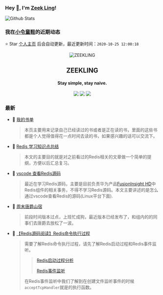 ### Hey 👋, I'm [Zeek Ling](https://www.zeekling.cn)! 
![Github Stats](https://github-readme-stats.vercel.app/api?username=zeekling&show_icons=true) 
### 我在[小令童鞋](https://www.zeekling.cn)的近期动态

⭐️ Star [个人主页](https://github.com/zeekling/zeekling) 后会自动更新，最近更新时间：`2020-10-25 12:00:18`

<p align="center"><img alt="ZEEKLING" src="https://img.zeekling.cn/images/2020/02/23/logo.th.png"></p><h2 align="center">ZEEKLING
</h2>

<h4 align="center">Stay simple, stay naive.</h4>
<p align="center"><a title="ZEEKLING" target="_blank" href="https://github.com/zeekling/zeekling"><img src="https://img.shields.io/github/last-commit/zeekling/zeekling.svg?style=flat-square&color=FF9900"></a>
<a title="GitHub repo size in bytes" target="_blank" href="https://github.com/zeekling/zeekling"><img src="https://img.shields.io/github/repo-size/zeekling/zeekling.svg?style=flat-square"></a>
<a title="Hits" target="_blank" href="https://github.com/zeekling/hits"><img src="https://hits.b3log.org/zeekling/zeekling.svg"></a></p>

### 最新

* 📝 [我的书单](https://www.zeekling.cn/book.html) 
    > <p>本页主要用来记录自己已经读过的书或者是正在读的书，里面的这些书都是个人觉得值得花一点时间去读的书，如果感兴趣的话可以交流下。</p>
* 📝 [Redis 学习知识点总结](https://www.zeekling.cn/articles/2020/09/01/1598892381872.html) 
    > <p>本文的主要目的就是对之前看过的Redis相关的文章做一个简单的提纲，方便以后汇总复习。</p>
* 📝 [vscode 查看Redis源码](https://www.zeekling.cn/articles/2020/10/20/1603198382711.html) 
    > <p>最近在学习Redis源码，主要是目前负责华为产品<a href="https://support.huawei.com/enterprise/zh/cloud-computing/fusioninsight-hd-pid-21110924" target="_blank">FusionInsight HD</a>中Redis组件的相关事务，不得不学习Redis源码。本文主要讲述的是怎么通过vscode查看Redis的源码(Linux平台下面).</p>
* 📝 [周末唐爵山宿](https://www.zeekling.cn/articles/2020/10/18/1603029580658.html) 
    > <p>前段时间版本过点，上班忙成狗，最近版本已经发布了，和组内的的同事们去唐爵去放松了一波。</p>
* 📝 [【Redis源码阅读】Redis命令执行过程](https://www.zeekling.cn/articles/2020/10/09/1602258239840.html) 
    > <p>需要了解Redis命令执行过程，请先了解Redis启动过程和Redis事件监听。</p>
    > <blockquote>
    > <p><a href="/articles/2020/09/25/1601041404734.html" target="_blank">Redis启动过程分析</a></p>
    > <p><a href="/articles/2020/10/06/1601975298948.html" target="_blank">Redis事件监听</a></p>
    > </blockquote>
    > <p>在Redis事件监听中我们了解到在创建文件监听事件的时候<code>acceptTcpHandler</code>就是的执行函数。</p>




